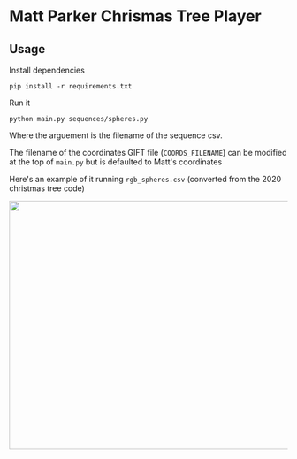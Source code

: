 # Matt Parker Chrismas Tree Player

## Usage

Install dependencies
```
pip install -r requirements.txt
```
Run it
```
python main.py sequences/spheres.py
```
Where the arguement is the filename of the sequence csv.

The filename of the coordinates GIFT file (`COORDS_FILENAME`) can be modified at the top of `main.py` but is defaulted to Matt's coordinates

Here's an example of it running `rgb_spheres.csv` (converted from the 2020 christmas tree code)

<img src="/ExampleFootage.mp4" width="600" height="450">
